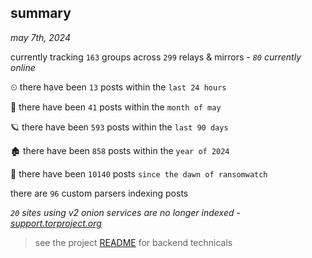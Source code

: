 
## summary
_may 7th, 2024_

currently tracking `163` groups across `299` relays & mirrors - _`80` currently online_

⏲ there have been `13` posts within the `last 24 hours`

🦈 there have been `41` posts within the `month of may`

🪐 there have been `593` posts within the `last 90 days`

🏚 there have been `858` posts within the `year of 2024`

🦕 there have been `10140` posts `since the dawn of ransomwatch`

there are `96` custom parsers indexing posts

_`20` sites using v2 onion services are no longer indexed - [support.torproject.org](https://support.torproject.org/onionservices/v2-deprecation/)_

> see the project [README](https://github.com/joshhighet/ransomwatch#ransomwatch--) for backend technicals
